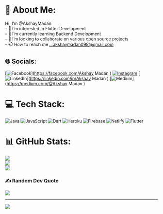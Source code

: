 # 💫 About Me:
Hi, I’m @AkshayMadan<br>- 👀 I’m interested in Flutter Development<br>- 🌱 I’m currently learning Backend Development<br>- 💞️ I’m looking to collaborate on various open source projects<br>- 📫 How to reach me ...akshaymadan098@gmail.com


## 🌐 Socials:
[![Facebook](https://img.shields.io/badge/Facebook-%231877F2.svg?logo=Facebook&logoColor=white)](https://facebook.com/Akshay Madan ) [![Instagram](https://img.shields.io/badge/Instagram-%23E4405F.svg?logo=Instagram&logoColor=white)](https://instagram.com/akshay.madan) [![LinkedIn](https://img.shields.io/badge/LinkedIn-%230077B5.svg?logo=linkedin&logoColor=white)](https://linkedin.com/in/Akshay Madan ) [![Medium](https://img.shields.io/badge/Medium-12100E?logo=medium&logoColor=white)](https://medium.com/@Akshay Madan ) 

# 💻 Tech Stack:
![Java](https://img.shields.io/badge/java-%23ED8B00.svg?style=for-the-badge&logo=java&logoColor=white) ![JavaScript](https://img.shields.io/badge/javascript-%23323330.svg?style=for-the-badge&logo=javascript&logoColor=%23F7DF1E) ![Dart](https://img.shields.io/badge/dart-%230175C2.svg?style=for-the-badge&logo=dart&logoColor=white) ![Heroku](https://img.shields.io/badge/heroku-%23430098.svg?style=for-the-badge&logo=heroku&logoColor=white) ![Firebase](https://img.shields.io/badge/firebase-%23039BE5.svg?style=for-the-badge&logo=firebase) ![Netlify](https://img.shields.io/badge/netlify-%23000000.svg?style=for-the-badge&logo=netlify&logoColor=#00C7B7) ![Flutter](https://img.shields.io/badge/Flutter-%2302569B.svg?style=for-the-badge&logo=Flutter&logoColor=white)
# 📊 GitHub Stats:
![](https://github-readme-stats.vercel.app/api?username=AkshayMadan098&theme=dark&hide_border=false&include_all_commits=true&count_private=true)<br/>
![](https://github-readme-streak-stats.herokuapp.com/?user=AkshayMadan098&theme=dark&hide_border=false)<br/>
![](https://github-readme-stats.vercel.app/api/top-langs/?username=AkshayMadan098&theme=dark&hide_border=false&include_all_commits=true&count_private=true&layout=compact)

### ✍️ Random Dev Quote
![](https://quotes-github-readme.vercel.app/api?type=horizontal&theme=dark)

---
[![](https://visitcount.itsvg.in/api?id=AkshayMadan098&icon=0&color=0)](https://visitcount.itsvg.in)
